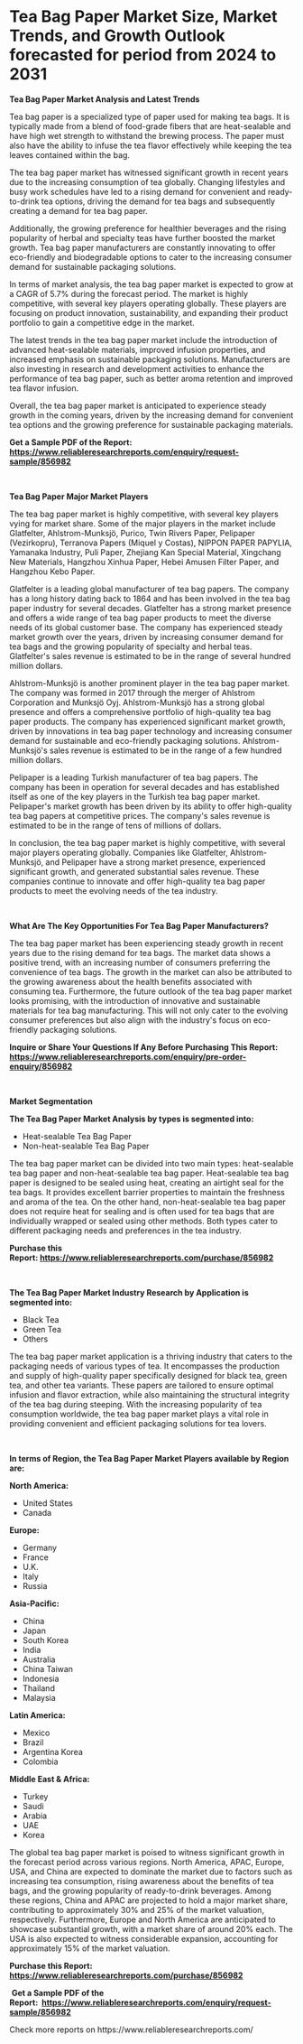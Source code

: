 <p><h1>Tea Bag Paper Market Size, Market Trends, and Growth Outlook forecasted for period from 2024 to 2031</h1></p><p><strong>Tea Bag Paper Market Analysis and Latest Trends</strong></p>
<p><p>Tea bag paper is a specialized type of paper used for making tea bags. It is typically made from a blend of food-grade fibers that are heat-sealable and have high wet strength to withstand the brewing process. The paper must also have the ability to infuse the tea flavor effectively while keeping the tea leaves contained within the bag.</p><p>The tea bag paper market has witnessed significant growth in recent years due to the increasing consumption of tea globally. Changing lifestyles and busy work schedules have led to a rising demand for convenient and ready-to-drink tea options, driving the demand for tea bags and subsequently creating a demand for tea bag paper.</p><p>Additionally, the growing preference for healthier beverages and the rising popularity of herbal and specialty teas have further boosted the market growth. Tea bag paper manufacturers are constantly innovating to offer eco-friendly and biodegradable options to cater to the increasing consumer demand for sustainable packaging solutions.</p><p>In terms of market analysis, the tea bag paper market is expected to grow at a CAGR of 5.7% during the forecast period. The market is highly competitive, with several key players operating globally. These players are focusing on product innovation, sustainability, and expanding their product portfolio to gain a competitive edge in the market.</p><p>The latest trends in the tea bag paper market include the introduction of advanced heat-sealable materials, improved infusion properties, and increased emphasis on sustainable packaging solutions. Manufacturers are also investing in research and development activities to enhance the performance of tea bag paper, such as better aroma retention and improved tea flavor infusion.</p><p>Overall, the tea bag paper market is anticipated to experience steady growth in the coming years, driven by the increasing demand for convenient tea options and the growing preference for sustainable packaging materials.</p></p>
<p><strong>Get a Sample PDF of the Report:&nbsp; <a href="https://www.reliableresearchreports.com/enquiry/request-sample/856982">https://www.reliableresearchreports.com/enquiry/request-sample/856982</a></strong></p>
<p>&nbsp;</p>
<p><strong>Tea Bag Paper Major Market Players</strong></p>
<p><p>The tea bag paper market is highly competitive, with several key players vying for market share. Some of the major players in the market include Glatfelter, Ahlstrom-Munksjö, Purico, Twin Rivers Paper, Pelipaper (Vezirkopru), Terranova Papers (Miquel y Costas), NIPPON PAPER PAPYLIA, Yamanaka Industry, Puli Paper, Zhejiang Kan Special Material, Xingchang New Materials, Hangzhou Xinhua Paper, Hebei Amusen Filter Paper, and Hangzhou Kebo Paper.</p><p>Glatfelter is a leading global manufacturer of tea bag papers. The company has a long history dating back to 1864 and has been involved in the tea bag paper industry for several decades. Glatfelter has a strong market presence and offers a wide range of tea bag paper products to meet the diverse needs of its global customer base. The company has experienced steady market growth over the years, driven by increasing consumer demand for tea bags and the growing popularity of specialty and herbal teas. Glatfelter's sales revenue is estimated to be in the range of several hundred million dollars.</p><p>Ahlstrom-Munksjö is another prominent player in the tea bag paper market. The company was formed in 2017 through the merger of Ahlstrom Corporation and Munksjö Oyj. Ahlstrom-Munksjö has a strong global presence and offers a comprehensive portfolio of high-quality tea bag paper products. The company has experienced significant market growth, driven by innovations in tea bag paper technology and increasing consumer demand for sustainable and eco-friendly packaging solutions. Ahlstrom-Munksjö's sales revenue is estimated to be in the range of a few hundred million dollars.</p><p>Pelipaper is a leading Turkish manufacturer of tea bag papers. The company has been in operation for several decades and has established itself as one of the key players in the Turkish tea bag paper market. Pelipaper's market growth has been driven by its ability to offer high-quality tea bag papers at competitive prices. The company's sales revenue is estimated to be in the range of tens of millions of dollars.</p><p>In conclusion, the tea bag paper market is highly competitive, with several major players operating globally. Companies like Glatfelter, Ahlstrom-Munksjö, and Pelipaper have a strong market presence, experienced significant growth, and generated substantial sales revenue. These companies continue to innovate and offer high-quality tea bag paper products to meet the evolving needs of the tea industry.</p></p>
<p>&nbsp;</p>
<p><strong>What Are The Key Opportunities For Tea Bag Paper Manufacturers?</strong></p>
<p><p>The tea bag paper market has been experiencing steady growth in recent years due to the rising demand for tea bags. The market data shows a positive trend, with an increasing number of consumers preferring the convenience of tea bags. The growth in the market can also be attributed to the growing awareness about the health benefits associated with consuming tea. Furthermore, the future outlook of the tea bag paper market looks promising, with the introduction of innovative and sustainable materials for tea bag manufacturing. This will not only cater to the evolving consumer preferences but also align with the industry's focus on eco-friendly packaging solutions.</p></p>
<p><strong>Inquire or Share Your Questions If Any Before Purchasing This Report: <a href="https://www.reliableresearchreports.com/enquiry/pre-order-enquiry/856982">https://www.reliableresearchreports.com/enquiry/pre-order-enquiry/856982</a></strong></p>
<p>&nbsp;</p>
<p><strong>Market Segmentation</strong></p>
<p><strong>The Tea Bag Paper Market Analysis by types is segmented into:</strong></p>
<p><ul><li>Heat-sealable Tea Bag Paper</li><li>Non-heat-sealable Tea Bag Paper</li></ul></p>
<p><p>The tea bag paper market can be divided into two main types: heat-sealable tea bag paper and non-heat-sealable tea bag paper. Heat-sealable tea bag paper is designed to be sealed using heat, creating an airtight seal for the tea bags. It provides excellent barrier properties to maintain the freshness and aroma of the tea. On the other hand, non-heat-sealable tea bag paper does not require heat for sealing and is often used for tea bags that are individually wrapped or sealed using other methods. Both types cater to different packaging needs and preferences in the tea industry.</p></p>
<p><strong>Purchase this Report:&nbsp;<a href="https://www.reliableresearchreports.com/purchase/856982">https://www.reliableresearchreports.com/purchase/856982</a></strong></p>
<p>&nbsp;</p>
<p><strong>The Tea Bag Paper Market Industry Research by Application is segmented into:</strong></p>
<p><ul><li>Black Tea</li><li>Green Tea</li><li>Others</li></ul></p>
<p><p>The tea bag paper market application is a thriving industry that caters to the packaging needs of various types of tea. It encompasses the production and supply of high-quality paper specifically designed for black tea, green tea, and other tea variants. These papers are tailored to ensure optimal infusion and flavor extraction, while also maintaining the structural integrity of the tea bag during steeping. With the increasing popularity of tea consumption worldwide, the tea bag paper market plays a vital role in providing convenient and efficient packaging solutions for tea lovers.</p></p>
<p>&nbsp;</p>
<p><strong>In terms of Region, the Tea Bag Paper Market Players available by Region are:</strong></p>
<p>
    <p> <strong> North America: </strong>
        <ul>
            <li>United States</li>
            <li>Canada</li>
        </ul>
        </p> 
    <p> <strong> Europe: </strong>
        <ul>
            <li>Germany</li>
            <li>France</li>
            <li>U.K.</li>
            <li>Italy</li>
            <li>Russia</li>
        </ul>
        </p> 
    <p> <strong> Asia-Pacific: </strong>
        <ul>
            <li>China</li>
            <li>Japan</li>
            <li>South Korea</li>
            <li>India</li>
            <li>Australia</li>
            <li>China Taiwan</li>
            <li>Indonesia</li>
            <li>Thailand</li>
            <li>Malaysia</li>
        </ul>
        </p> 
    <p> <strong> Latin America: </strong>
        <ul>
            <li>Mexico</li>
            <li>Brazil</li>
            <li>Argentina Korea</li>
            <li>Colombia</li>
        </ul>
        </p> 
    <p> <strong> Middle East & Africa: </strong>
        <ul>
            <li>Turkey</li>
            <li>Saudi</li>
            <li>Arabia</li>
            <li>UAE</li>
            <li>Korea</li>
        </ul>
    </p>
    </p>
<p><p>The global tea bag paper market is poised to witness significant growth in the forecast period across various regions. North America, APAC, Europe, USA, and China are expected to dominate the market due to factors such as increasing tea consumption, rising awareness about the benefits of tea bags, and the growing popularity of ready-to-drink beverages. Among these regions, China and APAC are projected to hold a major market share, contributing to approximately 30% and 25% of the market valuation, respectively. Furthermore, Europe and North America are anticipated to showcase substantial growth, with a market share of around 20% each. The USA is also expected to witness considerable expansion, accounting for approximately 15% of the market valuation.</p></p>
<p><strong>Purchase this Report: <a href="https://www.reliableresearchreports.com/purchase/856982">https://www.reliableresearchreports.com/purchase/856982</a></strong></p>
<p>&nbsp;<strong>Get a Sample PDF of the Report:&nbsp;&nbsp;<a href="https://www.reliableresearchreports.com/enquiry/request-sample/856982">https://www.reliableresearchreports.com/enquiry/request-sample/856982</a></strong></p>
<p><strong></strong></p>
<p>Check more reports on https://www.reliableresearchreports.com/</p>